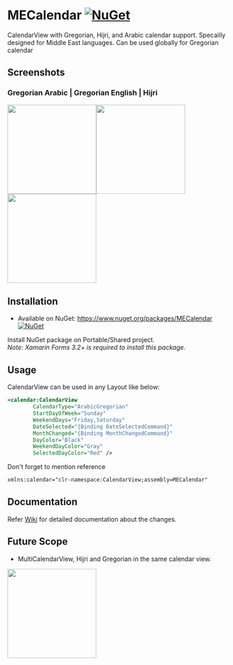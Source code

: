 # MECalendar [![NuGet](https://img.shields.io/badge/NuGet-v0.1.1-blue.svg)](https://www.nuget.org/packages/MECalendar/)

CalendarView with Gregorian, Hijri, and Arabic calendar support. Specailly designed for Middle East languages. Can be used globally for Gregorian calendar

## Screenshots
### Gregorian Arabic |  Gregorian English |     Hijri
<img src="https://preview.ibb.co/mbVEaq/Arabic-Greg.png" width="200" height="200" /><img src="https://preview.ibb.co/mqQSTA/Greg.png" width="200" height="200" /><img src="https://preview.ibb.co/mPeRMV/Arabic-Hijri.png" width="200" height="200" />

## Installation
* Available on NuGet: https://www.nuget.org/packages/MECalendar [![NuGet](https://img.shields.io/badge/NuGet-v0.1.1-blue.svg)](https://www.nuget.org/packages/MECalendar/)

Install NuGet package on Portable/Shared project.<br/>
*Note: Xamarin Forms 3.2+ is required to install this package.*

## Usage
CalendarView can be used in any Layout like below:
```xml
<calendar:CalendarView
        CalendarType="ArabicGregorian"
        StartDayOfWeek="Sunday"
        WeekendDays="Friday,Saturday"
        DateSelected="{Binding DateSelectedCommand}"
        MonthChanged="{Binding MonthChangedCommand}"
        DayColor="Black"
        WeekendDayColor="Gray"
        SelectedDayColor="Red" />
```
Don't forget to mention reference 
```xml
xmlns:calendar="clr-namespace:CalendarView;assembly=MECalendar"
```
## Documentation
Refer [Wiki](https://github.com/afzalali15/MECalendar/wiki) for detailed documentation about the changes.


## Future Scope
* MultiCalendarView, Hijri and Gregorian in the same calendar view.
<img src="https://image.ibb.co/j1ZgdV/Screen-Shot-2018-11-11-at-11-33-49-PM.png" width="200" height="200" />
